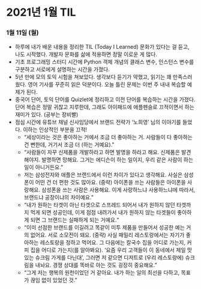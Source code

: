 # 2021년 1월 TIL
### 1월 11일 (월)
* 하루에 내가 배운 내용을 정리한 TIL (Today I Learned) 문화가 있다는 걸 듣고, 나도 시작했다. 개발자 문화를 삶에 적용하면 정말 이로운 게 많다.
* 기초 프로그래밍 스터디 시간에 Python 객체 개념의 클래스 변수, 인스턴스 변수를 구분하고 서로에게 설명하는 시간을 가졌다.
* 5년 만에 모의 토익 시험을 쳐보았다. 생각보다 듣기가 약했고, 읽기는 꽤 만족스러웠다. 영어 기사를 꾸준히 읽은 덕분이다. 오늘 틀린 문제는 이번 주 내내 복습할 예제가 된다.
* 중국어 단어, 토익 단어를 Quizlet에 정리하고 이전 단어를 복습하는 시간을 가졌다. 단어 복습은 정말 귀찮고 지루한데, 그래도 아이패드에 애플펜슬로 끄적이면서 하는 재미가 있다. (공부는 장비빨)
* 점심 시간에 유튜브 채널 신사임당에서 브랜드 전략가 ‘노희영’ 님의 이야기를 들었다. 이하는 인상적인 부분을 끄적!
	* “세상이라는 것은 좋아하는 거에서 조금 더 좋아하는 거. 사람들이 다 좋아하는 건 뻔한데, 거기서 조금 더 (하는 거예요)."
    * “사람들이 자꾸 신제품을 개발하라고 하면 발명을 하라고 해요. 신제품은 발견해야지. 발명하면 망해요. 그거는 에디슨이 하는 일이지, 우리 같은 사람이 하는 일이 아니거든요.”
	* 저는 삼성전자와 애플은 브랜드에서 이런 차이가 있다고 생각해요. 사실은 삼성 폰이 어떤 건 더 편한 것도 많아요. (중략) 아이폰을 쓰는 사람들은 아이폰을 사랑해요. 삼성폰을 쓰는 사람은 사용해요. 이게 사랑하느냐 사용하느냐에 따라서, 브랜드냐 공장이냐의 차이예요.”
	* “내가 원하는 타겟이 아닌 타겟으로 스프레드 되어서 내가 원하지 않던 타겟까지 먹게 되면 성공인데, 이게 점점 내려가서 내가 원하지 않는 타겟들이 좋아하게 되면 그 브랜드는 실패하게 되는 거예요.“
	* “이미 선점한 브랜드를 이길려고 똑같이 미투 제품을 만들어서 성공한 예는 거의 없어요. 서로 소모전이 돼요. (중략) 사실 패밀리 레스토랑에서는 자기가 좋아하는 레스토랑을 정하고 먹어요. 그 다음에는 칼국수 집을 어디로 가는지, 커피 집을 어디로 가는지(를 알아봐요). ‘요즘 우리 고객들이 이 동네에서 제일 맛있는 슈크림 가게를 다닌대’, 그러면 저 같으면 디저트로 (우리 레스토랑에) 슈크림을 내놔요. 경쟁 상대를 똑바로 아는 것도 굉장히 중요해요.”
	* “그게 저는 행복의 원천이었던 거 같아요. 내가 하는 일의 최선을 다하고, 목표가 끊임 없이 있었던 것.”

